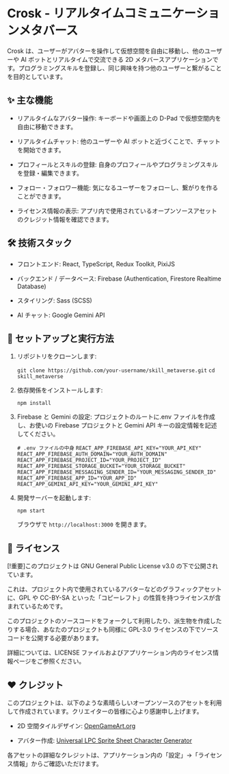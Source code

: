 # Crosk - リアルタイムコミュニケーションメタバース

Crosk は、ユーザーがアバターを操作して仮想空間を自由に移動し、他のユーザーや AI ボットとリアルタイムで交流できる 2D メタバースアプリケーションです。プログラミングスキルを登録し、同じ興味を持つ他のユーザーと繋がることを目的としています。

## ✨ 主な機能

- リアルタイムなアバター操作: キーボードや画面上の D-Pad で仮想空間内を自由に移動できます。

- リアルタイムチャット: 他のユーザーや AI ボットと近づくことで、チャットを開始できます。

- プロフィールとスキルの登録: 自身のプロフィールやプログラミングスキルを登録・編集できます。

- フォロー・フォロワー機能: 気になるユーザーをフォローし、繋がりを作ることができます。

- ライセンス情報の表示: アプリ内で使用されているオープンソースアセットのクレジット情報を確認できます。

## 🛠️ 技術スタック

- フロントエンド: React, TypeScript, Redux Toolkit, PixiJS

- バックエンド / データベース: Firebase (Authentication, Firestore Realtime Database)

- スタイリング: Sass (SCSS)

- AI チャット: Google Gemini API

## 🚀 セットアップと実行方法

1. リポジトリをクローンします:

   `git clone https://github.com/your-username/skill_metaverse.git`
   `cd skill_metaverse`

2. 依存関係をインストールします:

   `npm install`

3. Firebase と Gemini の設定:
   プロジェクトのルートに.env ファイルを作成し、お使いの Firebase プロジェクトと Gemini API キーの設定情報を記述してください。

   `# .env ファイルの中身`
   `REACT_APP_FIREBASE_API_KEY="YOUR_API_KEY"`
   `REACT_APP_FIREBASE_AUTH_DOMAIN="YOUR_AUTH_DOMAIN"`
   `REACT_APP_FIREBASE_PROJECT_ID="YOUR_PROJECT_ID"`
   `REACT_APP_FIREBASE_STORAGE_BUCKET="YOUR_STORAGE_BUCKET"`
   `REACT_APP_FIREBASE_MESSAGING_SENDER_ID="YOUR_MESSAGING_SENDER_ID"`
   `REACT_APP_FIREBASE_APP_ID="YOUR_APP_ID"`
   `REACT_APP_GEMINI_API_KEY="YOUR_GEMINI_API_KEY"`

4. 開発サーバーを起動します:

   `npm start`

   ブラウザで `http://localhost:3000` を開きます。

## 📜 ライセンス

[!重要]このプロジェクトは GNU General Public License v3.0 の下で公開されています。

これは、プロジェクト内で使用されているアバターなどのグラフィックアセットに、GPL や CC-BY-SA といった「コピーレフト」の性質を持つライセンスが含まれているためです。

このプロジェクトのソースコードをフォークして利用したり、派生物を作成したりする場合、あなたのプロジェクトも同様に GPL-3.0 ライセンスの下でソースコードを公開する必要があります。

詳細については、LICENSE ファイルおよびアプリケーション内のライセンス情報ページをご参照ください。

## ❤️ クレジット

このプロジェクトは、以下のような素晴らしいオープンソースのアセットを利用して作成されています。クリエイターの皆様に心より感謝申し上げます。

- 2D 空間タイルデザイン: [OpenGameArt.org](https://opengameart.org/)

- アバター作成: [Universal LPC Sprite Sheet Character Generator](https://sanderfrenken.github.io/Universal-LPC-Spritesheet-Character-Generator/)

各アセットの詳細なクレジットは、アプリケーション内の「設定」→「ライセンス情報」からご確認いただけます。
